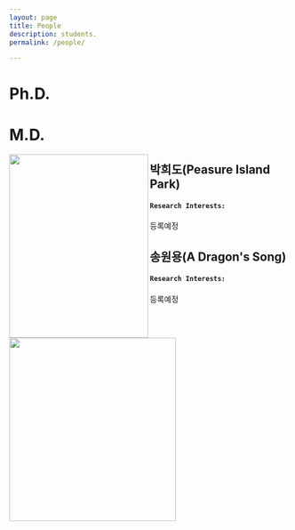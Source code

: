 ```yaml
---
layout: page
title: People
description: students.
permalink: /people/

---
```




# Ph.D.



# M.D.



<img src="D:\MnS\MnSBlog\assets\img\alumni\HD.jpg" height="330px" width="250px" align="left">

## **박희도(Peasure Island Park)**

#### `Research Interests:` 

등록예정



<img src="D:\MnS\MnSBlog\assets\img\alumni\WY.jpg" height="330px" width="300px" align="left">

## **송원용(A Dragon's Song)**

#### `Research Interests:` 

등록예정

